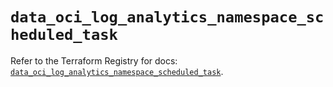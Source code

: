 # `data_oci_log_analytics_namespace_scheduled_task`

Refer to the Terraform Registry for docs: [`data_oci_log_analytics_namespace_scheduled_task`](https://registry.terraform.io/providers/hashicorp/oci/7.19.0/docs/data-sources/log_analytics_namespace_scheduled_task).
